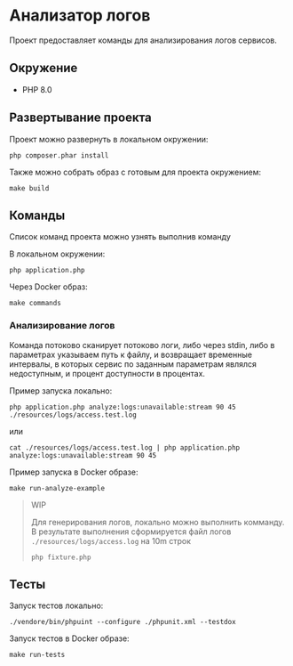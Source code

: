 # Анализатор логов

Проект предоставляет команды для анализирования логов сервисов.

## Окружение

- PHP 8.0

## Развертывание проекта

Проект можно развернуть в локальном окружении:
```shell
php composer.phar install
```

Также можно собрать образ с готовым для проекта окружением:
```shell
make build
```

## Команды

Список команд проекта можно узнять выполнив команду

В локальном окружении:
```shell
php application.php
```

Через Docker образ:
```shell
make commands
```

### Анализирование логов

Команда потоково сканирует потоково логи, либо через stdin, либо в параметрах указываем путь к файлу, и возвращает временные интервалы, в которых сервис по заданным параметрам являлся недоступным, и процент доступности в процентах.

Пример запуска локально:

```shell
php application.php analyze:logs:unavailable:stream 90 45 ./resources/logs/access.test.log
```
или
```shell
cat ./resources/logs/access.test.log | php application.php analyze:logs:unavailable:stream 90 45
```

Пример запуска в Docker образе:
```shell
make run-analyze-example
```

> WIP
> 
> Для генерирования логов, локально можно выполнить комманду. В результате выполнения сформируется файл логов `./resources/logs/access.log` на 10m строк
> 
> ```shell
> php fixture.php
> ```

## Тесты

Запуск тестов локально:
```shell
./vendore/bin/phpuint --configure ./phpunit.xml --testdox
```

Запуск тестов в Docker образе:
```shell
make run-tests
```

